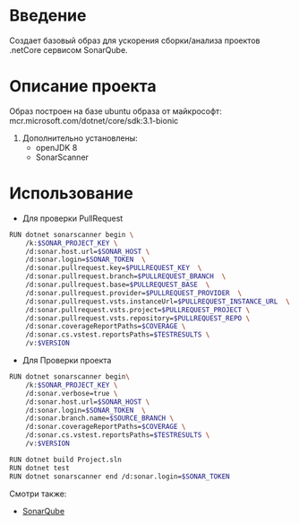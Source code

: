 # Введение 
Создает базовый образ для ускорения сборки/анализа проектов .netCore сервисом SonarQube.

# Описание проекта
Образ построен на базе ubuntu образа от майкрософт: mcr.microsoft.com/dotnet/core/sdk:3.1-bionic
1.	Дополнительно установлены:
    * openJDK 8
    * SonarScanner

# Использование
*    Для проверки PullRequest
``` bash
RUN dotnet sonarscanner begin \
	/k:$SONAR_PROJECT_KEY \
	/d:sonar.host.url=$SONAR_HOST \
	/d:sonar.login=$SONAR_TOKEN  \
	/d:sonar.pullrequest.key=$PULLREQUEST_KEY  \
	/d:sonar.pullrequest.branch=$PULLREQUEST_BRANCH  \
	/d:sonar.pullrequest.base=$PULLREQUEST_BASE  \
	/d:sonar.pullrequest.provider=$PULLREQUEST_PROVIDER  \
	/d:sonar.pullrequest.vsts.instanceUrl=$PULLREQUEST_INSTANCE_URL  \
	/d:sonar.pullrequest.vsts.project=$PULLREQUEST_PROJECT \
	/d:sonar.pullrequest.vsts.repository=$PULLREQUEST_REPO \
	/d:sonar.coverageReportPaths=$COVERAGE \
	/d:sonar.cs.vstest.reportsPaths=$TESTRESULTS \
	/v:$VERSION
```
*    Для Проверки проекта
``` bash
RUN dotnet sonarscanner begin\
	/k:$SONAR_PROJECT_KEY \
    /d:sonar.verbose=true \
	/d:sonar.host.url=$SONAR_HOST \
	/d:sonar.login=$SONAR_TOKEN  \
	/d:sonar.branch.name=$SOURCE_BRANCH \
	/d:sonar.coverageReportPaths=$COVERAGE \
	/d:sonar.cs.vstest.reportsPaths=$TESTRESULTS \
	/v:$VERSION 
```
``` bash
RUN dotnet build Project.sln  
RUN dotnet test  
RUN dotnet sonarscanner end /d:sonar.login=$SONAR_TOKEN
```

Смотри также:
- [SonarQube](https://www.sonarqube.org/)
